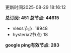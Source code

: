 更新时间2025-08-29 18:16:12

**总订阅: 451**
**总节点: 44615**
- vless节点: 18948
- hysteria2节点: 18

**google ping有效节点: 283**
